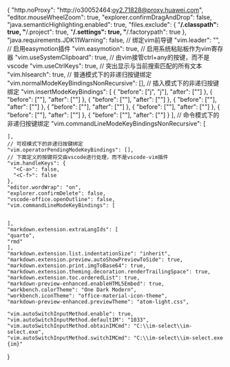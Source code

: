 {
    "http.noProxy": "http://o30052464:oy2.71828@proxy.huawei.com",
    "editor.mouseWheelZoom": true,
    "explorer.confirmDragAndDrop": false,
    "java.semanticHighlighting.enabled": true,
    "files.exclude": {
        "**/.classpath": true,
        "**/.project": true,
        "**/.settings": true,
        "**/.factorypath": true
    },
    "java.requirements.JDK11Warning": false,
    // 绑定vim前导键
    "vim.leader": "<space>",
    // 启用easymotion插件
    "vim.easymotion": true,
    // 启用系统粘贴板作为vim寄存器
    "vim.useSystemClipboard": true,
    // 由vim接管ctrl+any的按键，而不是vscode
    "vim.useCtrlKeys": true,
    // 突出显示与当前搜索匹配的所有文本
    "vim.hlsearch": true,
      // 普通模式下的非递归按键绑定
    "vim.normalModeKeyBindingsNonRecursive": [],
      // 插入模式下的非递归按键绑定
    "vim.insertModeKeyBindings": [
      {
        "before": ["j", "j"],
        "after": ["<Esc>"]
      },
      {
        "before": ["<C-h>"],
        "after": ["<Left>"]
      },
      {
        "before": ["<C-j>"],
        "after": ["<Down>"]
      },
      {
        "before": ["<C-k>"],
        "after": ["<Up>"]
      },
      {
        "before": ["<C-l>"],
        "after": ["<Right>"]
      },
      {
        "before": ["<C-d>"],
        "after": ["<backspace>"]
      },
      {
        "before": ["<C-w>"],
        "after": ["<Home>"]
      },
      {
        "before": ["<C-e>"],
        "after": ["<End>"]
      }
    ],
    // 命令模式下的非递归按键绑定
    "vim.commandLineModeKeyBindingsNonRecursive": [
      
    
    ],
    // 可视模式下的非递归按键绑定
    "vim.operatorPendingModeKeyBindings": [],
    // 下面定义的按键将交由vscode进行处理，而不是vscode-vim插件
    "vim.handleKeys": {
      "<C-a>": false,
      "<C-f>": false
    },
    "editor.wordWrap": "on",
    "explorer.confirmDelete": false,
    "vscode-office.openOutline": false,
    "vim.commandLineModeKeyBindings": [


    ],
    "markdown.extension.extraLangIds": [
    "quarto",
    "rmd"
    ],
    "markdown.extension.list.indentationSize": "inherit",
    "markdown.extension.preview.autoShowPreviewToSide": true,
    "markdown.extension.print.imgToBase64": true,
    "markdown.extension.theming.decoration.renderTrailingSpace": true,
    "markdown.extension.toc.orderedList": true,
    "markdown-preview-enhanced.enableHTML5Embed": true,
    "workbench.colorTheme": "One Dark Modern",
    "workbench.iconTheme": "office-material-icon-theme",
    "markdown-preview-enhanced.previewTheme": "atom-light.css",

    "vim.autoSwitchInputMethod.enable": true,
    "vim.autoSwitchInputMethod.defaultIM": "1033",
    "vim.autoSwitchInputMethod.obtainIMCmd": "C:\\im-select\\im-select.exe", 
    "vim.autoSwitchInputMethod.switchIMCmd": "C:\\im-select\\im-select.exe {im}"
}
